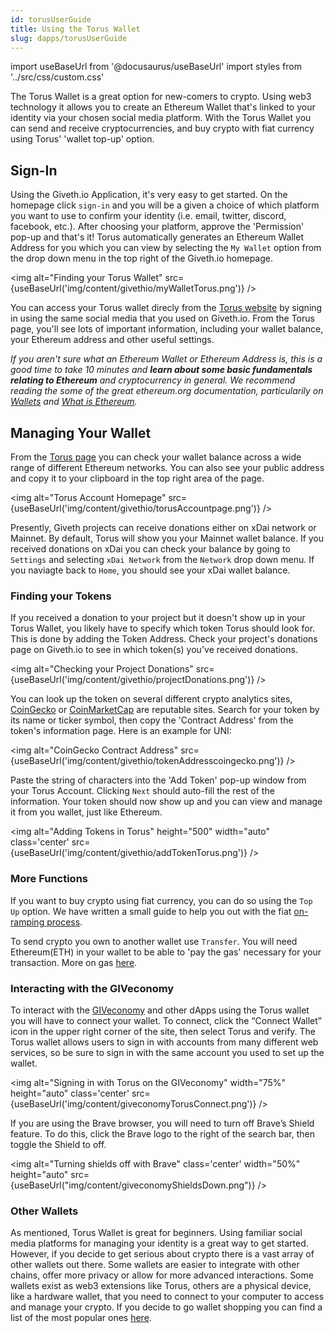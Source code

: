 ```yaml
---
id: torusUserGuide
title: Using the Torus Wallet
slug: dapps/torusUserGuide
---
```

import useBaseUrl from '@docusaurus/useBaseUrl'
import styles from '../src/css/custom.css'

The Torus Wallet is a great option for new-comers to crypto. Using web3 technology it allows you to create an Ethereum Wallet that's linked to your identity via your chosen social media platform. With the Torus Wallet you can send and receive cryptocurrencies, and  buy crypto with fiat currency using Torus' 'wallet top-up' option.


## Sign-In
Using the Giveth.io Application, it's very easy to get started. On the homepage click `sign-in` and you will be a given a choice of which platform you want to use to confirm your identity (i.e. email, twitter, discord, facebook, etc.). After choosing your platform, approve the 'Permission' pop-up and that's it! Torus  automatically generates an Ethereum Wallet Address for you which you can view by selecting the `My Wallet` option from the drop down menu in the top right of the Giveth.io homepage.

<img alt="Finding your Torus Wallet" src={useBaseUrl('img/content/givethio/myWalletTorus.png')} />


You can access your Torus wallet direcly from the [Torus website](https://app.tor.us/) by signing in using the same social media that you used on Giveth.io. From the Torus page, you'll see lots of important information, including your wallet balance, your Ethereum address and other useful settings.

*If you aren't sure what an Ethereum Wallet or Ethereum Address is, this is a good time to take 10 minutes and **learn about some basic fundamentals relating to Ethereum** and cryptocurrency in general. We recommend reading the some of the great ethereum.org documentation, particularily on [Wallets](https://ethereum.org/en/wallets/) and [What is Ethereum](https://ethereum.org/en/what-is-ethereum/).*

## Managing Your Wallet

From the [Torus page](https://app.tor.us/) you can check your wallet balance across a wide range of different Ethereum networks. You can also see your public address and copy it to your clipboard in the top right area of the page.

<img alt="Torus Account Homepage" src={useBaseUrl('img/content/givethio/torusAccountpage.png')} />

Presently, Giveth projects can receive donations either on xDai network or Mainnet. By default, Torus will show you your Mainnet wallet balance. If you received donations on xDai you can check your balance by going to `Settings` and  selecting `xDai Network` from the `Network` drop down menu. If you naviagte back to `Home`, you should see your xDai wallet balance.

### Finding your Tokens
If you received a donation to your project but it doesn't show up in your Torus Wallet, you likely have to specify which token Torus should look for. This is done by adding the Token Address. Check your project's donations page on Giveth.io to see in which token(s) you've received donations.

<img alt="Checking your Project Donations" src={useBaseUrl('img/content/givethio/projectDonations.png')} />

You can look up the token on several different crypto analytics sites, [CoinGecko](https://www.coingecko.com/en) or [CoinMarketCap](https://coinmarketcap.com/) are reputable sites. Search for your token by its name or ticker symbol, then copy the 'Contract Address' from the token's information page. Here is an example for UNI:


<img alt="CoinGecko Contract Address" src={useBaseUrl('img/content/givethio/tokenAddresscoingecko.png')} />



Paste the string of characters into the 'Add Token' pop-up window from your Torus Account. Clicking `Next` should auto-fill the rest of the information. Your token should now show up and you can view and manage it from you wallet, just like Ethereum.

<img alt="Adding Tokens in Torus" height="500"  width="auto" class='center' src={useBaseUrl('img/content/givethio/addTokenTorus.png')} />

### More Functions
If you want to buy crypto using fiat currency, you can do so using the `Top Up` option. We have written a small guide to help you out with the fiat [on-ramping process](./torusonramp.md).

To send crypto you own to another wallet use `Transfer`. You will need Ethereum(ETH) in your wallet to be able to 'pay the gas' necessary for your transaction. More on gas [here](https://ethereum.org/en/developers/docs/gas/).



### Interacting with the GIVeconomy

To interact with the [GIVeconomy](https://giv.giveth.io/) and other dApps using the Torus wallet you will have to connect your wallet. To connect, click the “Connect Wallet” icon in the upper right corner of the site, then select Torus and verify. The Torus wallet allows users to sign in with accounts from many different web services, so be sure to sign in with the same account you used to set up the wallet. 

<img alt="Signing in with Torus on the GIVeconomy" width="75%" height="auto" class='center' src={useBaseUrl('img/content/giveconomyTorusConnect.png')} />

If you are using the Brave browser, you will need to turn off Brave’s Shield feature. To do this, click the Brave logo to the right of the search bar, then toggle the Shield to off.

<img alt="Turning shields off with Brave" class='center'  width="50%" height="auto" src={useBaseUrl("img/content/giveconomyShieldsDown.png")} />


### Other Wallets
As mentioned, Torus Wallet is great for beginners. Using familiar social media platforms for managing your identity is a great way to get started. However, if you decide to get serious about crypto there is a vast array of other wallets out there. Some wallets are easier to integrate with other chains, offer more privacy or allow for more advanced interactions. Some wallets exist as web3 extensions like Torus, others are a physical device, like a hardware wallet, that you need to connect to your computer to access and manage your crypto. If you decide to go wallet shopping you can find a list of the most popular ones [here](https://ethereum.org/en/wallets/find-wallet/).

